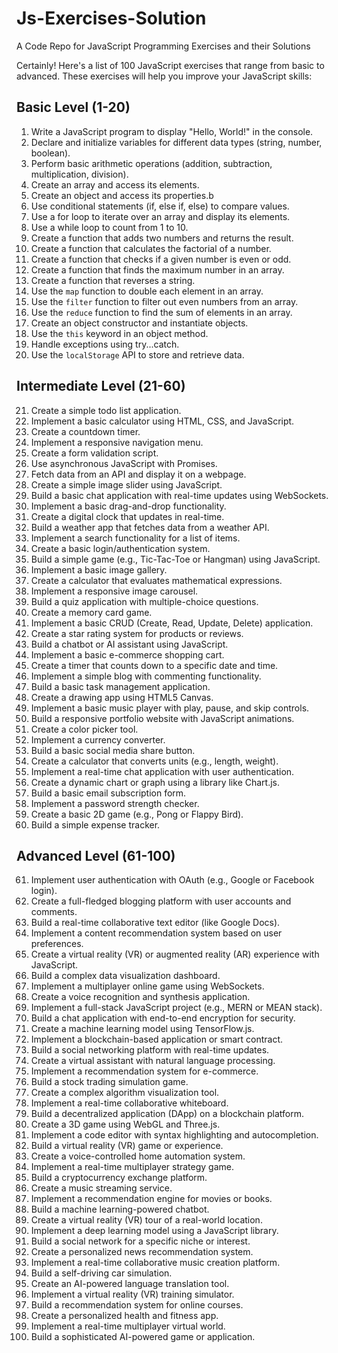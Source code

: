 # Js-Exercises-Solution
A Code Repo for JavaScript Programming Exercises and their Solutions

Certainly! Here's a list of 100 JavaScript exercises that range from basic to advanced. These exercises will help you improve your JavaScript skills:

## Basic Level (1-20)

1. Write a JavaScript program to display "Hello, World!" in the console.
2. Declare and initialize variables for different data types (string, number, boolean).
3. Perform basic arithmetic operations (addition, subtraction, multiplication, division).
4. Create an array and access its elements.
5. Create an object and access its properties.b
6. Use conditional statements (if, else if, else) to compare values.
7. Use a for loop to iterate over an array and display its elements.
8. Use a while loop to count from 1 to 10.
9. Create a function that adds two numbers and returns the result.
10. Create a function that calculates the factorial of a number.
11. Create a function that checks if a given number is even or odd.
12. Create a function that finds the maximum number in an array.
13. Create a function that reverses a string.
14. Use the `map` function to double each element in an array.
15. Use the `filter` function to filter out even numbers from an array.
16. Use the `reduce` function to find the sum of elements in an array.
17. Create an object constructor and instantiate objects.
18. Use the `this` keyword in an object method.
19. Handle exceptions using try...catch.
20. Use the `localStorage` API to store and retrieve data.

## Intermediate Level (21-60)

21. Create a simple todo list application.
22. Implement a basic calculator using HTML, CSS, and JavaScript.
23. Create a countdown timer.
24. Implement a responsive navigation menu.
25. Create a form validation script.
26. Use asynchronous JavaScript with Promises.
27. Fetch data from an API and display it on a webpage.
28. Create a simple image slider using JavaScript.
29. Build a basic chat application with real-time updates using WebSockets.
30. Implement a basic drag-and-drop functionality.
31. Create a digital clock that updates in real-time.
32. Build a weather app that fetches data from a weather API.
33. Implement a search functionality for a list of items.
34. Create a basic login/authentication system.
35. Build a simple game (e.g., Tic-Tac-Toe or Hangman) using JavaScript.
36. Implement a basic image gallery.
37. Create a calculator that evaluates mathematical expressions.
38. Implement a responsive image carousel.
39. Build a quiz application with multiple-choice questions.
40. Create a memory card game.
41. Implement a basic CRUD (Create, Read, Update, Delete) application.
42. Create a star rating system for products or reviews.
43. Build a chatbot or AI assistant using JavaScript.
44. Implement a basic e-commerce shopping cart.
45. Create a timer that counts down to a specific date and time.
46. Implement a simple blog with commenting functionality.
47. Build a basic task management application.
48. Create a drawing app using HTML5 Canvas.
49. Implement a basic music player with play, pause, and skip controls.
50. Build a responsive portfolio website with JavaScript animations.
51. Create a color picker tool.
52. Implement a currency converter.
53. Build a basic social media share button.
54. Create a calculator that converts units (e.g., length, weight).
55. Implement a real-time chat application with user authentication.
56. Create a dynamic chart or graph using a library like Chart.js.
57. Build a basic email subscription form.
58. Implement a password strength checker.
59. Create a basic 2D game (e.g., Pong or Flappy Bird).
60. Build a simple expense tracker.

## Advanced Level (61-100)

61. Implement user authentication with OAuth (e.g., Google or Facebook login).
62. Create a full-fledged blogging platform with user accounts and comments.
63. Build a real-time collaborative text editor (like Google Docs).
64. Implement a content recommendation system based on user preferences.
65. Create a virtual reality (VR) or augmented reality (AR) experience with JavaScript.
66. Build a complex data visualization dashboard.
67. Implement a multiplayer online game using WebSockets.
68. Create a voice recognition and synthesis application.
69. Implement a full-stack JavaScript project (e.g., MERN or MEAN stack).
70. Build a chat application with end-to-end encryption for security.
71. Create a machine learning model using TensorFlow.js.
72. Implement a blockchain-based application or smart contract.
73. Build a social networking platform with real-time updates.
74. Create a virtual assistant with natural language processing.
75. Implement a recommendation system for e-commerce.
76. Build a stock trading simulation game.
77. Create a complex algorithm visualization tool.
78. Implement a real-time collaborative whiteboard.
79. Build a decentralized application (DApp) on a blockchain platform.
80. Create a 3D game using WebGL and Three.js.
81. Implement a code editor with syntax highlighting and autocompletion.
82. Build a virtual reality (VR) game or experience.
83. Create a voice-controlled home automation system.
84. Implement a real-time multiplayer strategy game.
85. Build a cryptocurrency exchange platform.
86. Create a music streaming service.
87. Implement a recommendation engine for movies or books.
88. Build a machine learning-powered chatbot.
89. Create a virtual reality (VR) tour of a real-world location.
90. Implement a deep learning model using a JavaScript library.
91. Build a social network for a specific niche or interest.
92. Create a personalized news recommendation system.
93. Implement a real-time collaborative music creation platform.
94. Build a self-driving car simulation.
95. Create an AI-powered language translation tool.
96. Implement a virtual reality (VR) training simulator.
97. Build a recommendation system for online courses.
98. Create a personalized health and fitness app.
99. Implement a real-time multiplayer virtual world.
100. Build a sophisticated AI-powered game or application.
